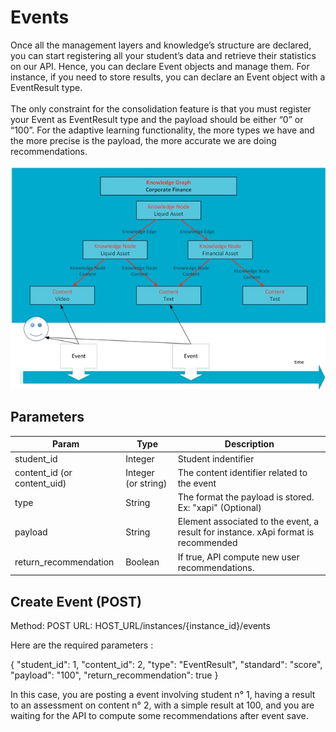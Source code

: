 # Events
Once all the management layers and knowledge’s structure are declared, you can start registering all your student’s data and retrieve their statistics on our API. Hence, you can declare Event objects and manage them. For instance, if you need to store results, you can declare an Event object with a EventResult type. <br/><br/>
The only constraint for the consolidation feature is that you must register your Event as EventResult type and the payload should be either “0” or “100”. For the adaptive learning functionality, the more types we have and the more precise is the payload, the more accurate we are doing recommendations. <br/><br/>
<img src="https://raw.githubusercontent.com/Celumproject/domoscio-docs/master/uploads/events_example.jpg"/>

## Parameters

| Param | Type | Description |
|---|---|---|
| student_id | Integer | Student indentifier |
| content_id (or content_uid) | Integer (or string) | The content identifier related to the event |
| type | String | The format the payload is stored. Ex: "xapi" (Optional) |
| payload | String | Element associated to the event, a result for instance. xApi format is recommended |
| return_recommendation | Boolean | If true, API compute new user recommendations. |

## Create Event (POST)

  Method: POST
  URL: HOST_URL/instances/{instance_id}/events
  
Here are the required parameters :

  {
    "student_id": 1, 
    "content_id": 2,
    "type": "EventResult",
    "standard": "score",
    "payload": "100",
    "return_recommendation": true
  }
  
In this case, you are posting a event involving student n° 1, having a result to an assessment on content n° 2, with a simple result at 100, and you are waiting for the API to compute some recommendations after event save.
